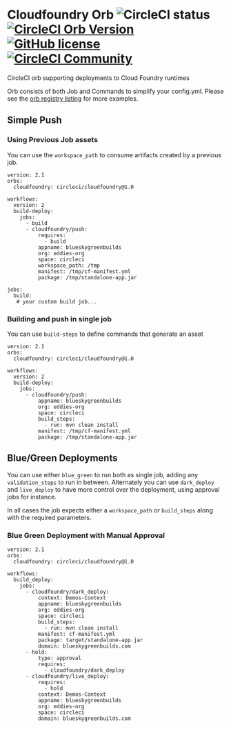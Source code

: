 # Cloudfoundry Orb ![CircleCI status](https://circleci.com/gh/CircleCI-Public/cloudfoundry-orb.svg "CircleCI status") [![CircleCI Orb Version](https://img.shields.io/badge/endpoint.svg?url=https://badges.circleci.io/orb/circleci/cloudfoundry)](https://circleci.com/orbs/registry/orb/circleci/cloudfoundry) [![GitHub license](https://img.shields.io/badge/license-MIT-blue.svg)](https://raw.githubusercontent.com/CircleCI-Public/cloudfoundry-orb/master/LICENSE) [![CircleCI Community](https://img.shields.io/badge/community-CircleCI%20Discuss-343434.svg)](https://discuss.circleci.com/c/ecosystem/orbs)
CircleCI orb supporting deployments to Cloud Foundry runtimes

Orb consists of both Job and Commands to simplify your config.yml. Please see the [orb registry listing](https://circleci.com/orbs/registry/orb/circleci/cloudfoundry#usage-examples) for more examples.


## Simple Push

### Using Previous Job assets
You can use the `workspace_path` to consume artifacts created by a previous job.

```
version: 2.1
orbs:
  cloudfoundry: circleci/cloudfoundry@1.0

workflows:
  version: 2
  build-deploy:
    jobs:
      - build
      - cloudfoundry/push:
      	  requires:
      	  	- build
          appname: blueskygreenbuilds
          org: eddies-org
          space: circleci
          workspace_path: /tmp
          manifest: /tmp/cf-manifest.yml
          package: /tmp/standalone-app.jar

jobs:
  build:
   # your custom build job...
```

### Building and push in single job

You can use `build-steps` to define commands that generate an asset

```
version: 2.1
orbs:
  cloudfoundry: circleci/cloudfoundry@1.0

workflows:
  version: 2
  build-deploy:
    jobs:
      - cloudfoundry/push:
          appname: blueskygreenbuilds
          org: eddies-org
          space: circleci
          build_steps:
          	- run: mvn clean install
          manifest: /tmp/cf-manifest.yml
          package: /tmp/standalone-app.jar

```

## Blue/Green Deployments

You can use either `blue_green` to run both as single job, adding any `validation_steps` to run in between.  Alternately you can use `dark_deploy` and `live_deploy` to have more control over the deployment, using approval jobs for instance.

In all cases the job expects either a `workspace_path` or `build_steps` along with the required parameters.

### Blue Green Deployment with Manual Approval

```
version: 2.1
orbs:
  cloudfoundry: circleci/cloudfoundry@1.0

workflows:
  build_deploy:
    jobs:
      - cloudfoundry/dark_deploy:
          context: Demos-Context
          appname: blueskygreenbuilds
          org: eddies-org
          space: circleci
          build_steps:
          	- run: mvn clean install
          manifest: cf-manifest.yml
          package: target/standalone-app.jar
          domain: blueskygreenbuilds.com
      - hold:
          type: approval
          requires:
            - cloudfoundry/dark_deploy
      - cloudfoundry/live_deploy:
          requires:
            - hold
          context: Demos-Context
          appname: blueskygreenbuilds
          org: eddies-org
          space: circleci
          domain: blueskygreenbuilds.com


```
